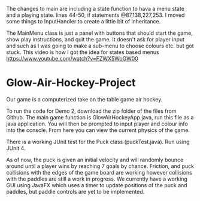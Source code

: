 The changes to main are including a state function to hava a menu state and a playing state. lines 44-50, if statements @87,138,227,253.
I moved some things to InputHandler to create a little bit of inheritance. 

The MainMenu class is just a panel with buttons that should start the game, show play instructions, and quit the game.  It doesn't ask for player input and such as I was going to make a sub-menu to choose colours etc. but got stuck. 
This video is how I got the idea for states based menus   https://www.youtube.com/watch?v=FZWX5WoGW00




























# Glow-Air-Hockey-Project

Our game is a computerized take on the table game air hockey.

To run the code for Demo 2, download the zip folder of the files from Github.
The main game function is GlowAirHockeyApp.java, run this file as a java application. You will then be prompted to input player and colour info into the console. From here you can view the current physics of the game. 

There is a working JUnit test for the Puck class (puckTest.java). Run using JUnit 4.

As of now, the puck is given an initial velocity and will randomly bounce around until a player wins by reaching 7 goals by chance.
Friction, and puck collisions with the edges of the game board are working however collisions with the paddles are still a work in progress. 
We currently have a working GUI using JavaFX which uses a timer to update positions of the puck and paddles, but paddle controls are yet to be implemented.
